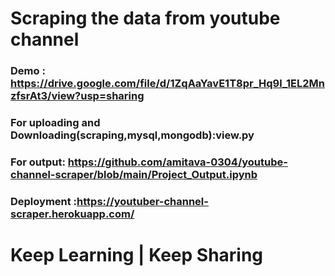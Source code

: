 # Scraping the data from youtube channel
### Demo : https://drive.google.com/file/d/1ZqAaYavE1T8pr_Hq9l_1EL2MnzfsrAt3/view?usp=sharing
### For uploading and Downloading(scraping,mysql,mongodb):view.py
### For output: https://github.com/amitava-0304/youtube-channel-scraper/blob/main/Project_Output.ipynb
### Deployment :https://youtuber-channel-scraper.herokuapp.com/

# Keep Learning | Keep Sharing
